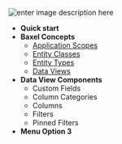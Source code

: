 ![enter image description here](http://docs.baxelsystems.com/img/BAXEL-logo-dark-200.png)
* **Quick start**
* **Baxel Concepts**
  * [Application Scopes](README.md)
  * [Entity Classes](Entity-Classes.md)
  * [Entity Types](README.md)
  * [Data Views](README.md)
* **Data View Components**
  * Custom Fields
  * Column Categories
  * Columns
  * Filters
  * Pinned Filters
* **Menu Option 3**
<!--stackedit_data:
eyJoaXN0b3J5IjpbMTQxMzE1NzgwLDIxMzMyMzk1MDIsLTgzMD
E3MzY0NywyMTMzMjM5NTAyLC03OTUzMzIyMjYsODY3MjEyMzQz
LC0yMTQwMjUyNTQwLDE3MjU5NzkwNzYsLTY3MjIzOTE3OCwxMj
Y2OTM5OTAwXX0=
-->